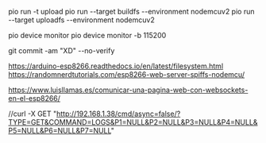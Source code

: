 pio run -t upload
pio run --target buildfs --environment nodemcuv2 
pio run --target uploadfs --environment nodemcuv2

pio device monitor
pio device monitor -b 115200

git commit -am "XD" --no-verify


https://arduino-esp8266.readthedocs.io/en/latest/filesystem.html
https://randomnerdtutorials.com/esp8266-web-server-spiffs-nodemcu/

https://www.luisllamas.es/comunicar-una-pagina-web-con-websockets-en-el-esp8266/


//curl -X GET "http://192.168.1.38/cmd/async=false/?TYPE=GET&COMMAND=LOGS&P1=NULL&P2=NULL&P3=NULL&P4=NULL&P5=NULL&P6=NULL&P7=NULL"
